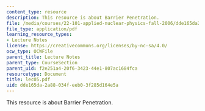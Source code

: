 ```yaml
---
content_type: resource
description: This resource is about Barrier Penetration.
file: /media/courses/22-101-applied-nuclear-physics-fall-2006/dde165da2a88034feeb03f285d164e5a_lec05.pdf
file_type: application/pdf
learning_resource_types:
- Lecture Notes
license: https://creativecommons.org/licenses/by-nc-sa/4.0/
ocw_type: OCWFile
parent_title: Lecture Notes
parent_type: CourseSection
parent_uid: f2e251a4-20f6-3423-44e1-807ac1684fca
resourcetype: Document
title: lec05.pdf
uid: dde165da-2a88-034f-eeb0-3f285d164e5a
---
```

This resource is about Barrier Penetration.